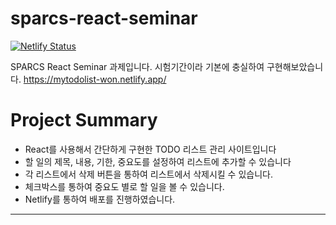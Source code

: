 # sparcs-react-seminar
[![Netlify Status](https://api.netlify.com/api/v1/badges/738493f4-2b84-439e-ae7a-69f788ad1377/deploy-status)](https://app.netlify.com/sites/mytodolist-won/deploys)


SPARCS React Seminar 과제입니다.
시험기간이라 기본에 충실하여 구현해보았습니다.
https://mytodolist-won.netlify.app/

# Project Summary
* React를 사용해서 간단하게 구현한 TODO 리스트 관리 사이트입니다
* 할 일의 제목, 내용, 기한, 중요도를 설정하여 리스트에 추가할 수 있습니다
* 각 리스트에서 삭제 버튼을 통하여 리스트에서 삭제시킬 수 있습니다.
* 체크박스를 통하여 중요도 별로 할 일을 볼 수 있습니다.
* Netlify를 통하여 배포를 진행하였습니다.
***
